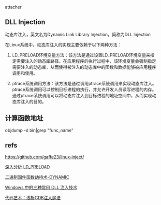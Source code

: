 attacher

## DLL Injection

动态库注入，英文名为Dynamic Link Library Injection，简称为DLL Injection

在Linux系统中，动态库注入的实现主要依赖于以下两种方法：

1. LD_PRELOAD环境变量方法：该方法是通过设置LD_PRELOAD环境变量来指定需要注入的动态库路径。在应用程序的执行过程中，该环境变量会强制指定需要注入的动态库，从而使得被注入的动态库中的函数和数据能够被应用程序调用和使用。

2. ptrace系统调用方法：该方法是通过调用ptrace系统调用来实现动态库注入。ptrace系统调用可以控制目标进程的执行，并允许开发人员读写进程的内存。通过ptrace系统调用可以将动态库注入到目标进程的地址空间中，从而实现动态库注入的目的。

## 计算函数地址
objdump -d bin|grep "func_name"

## refs

https://github.com/gaffe23/linux-inject/

[深入分析 LD_PRELOAD](https://blog.csdn.net/itworld123/article/details/125755603)

[二进制固件函数劫持术-DYNAMIC](https://zhuanlan.zhihu.com/p/524839954)

[Windows 中的三种常用 DLL 注入技术](https://www.xjx100.cn/news/475978.html?action=onClick)

[代码艺术：浅析GDB注入魔法](https://forum.butian.net/share/3070)